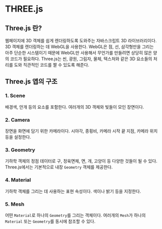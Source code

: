 # THREE.js

## Three.js 란?

웹페이지에 3D 객체를 쉽게 렌더링하도록 도와주는 자바스크립트 3D 라이브러리이다. 3D 객체를 렌더링하는 데 WebGL을 사용한다. WebGL은 점, 선, 삼각형만을 그리는 아주 단순한 시스템이기 때문에 WebGL만 사용해서 무언가를 만들려면 상당히 많은 양의 코드가 필요하다. Three.js는 씬, 광원, 그림자, 물체, 텍스처와 같은 3D 요소들의 처리를 도와 직관적인 코드를 짤 수 있도록 해준다.

## Three.js 앱의 구조

### 1. Scene

배경색, 안개 등의 요소를 포함한다. 여러개의 3D 객체와 빛들이 모인 장면이다.

### 2. Camera

장면을 화면에 담기 위한 카메라이다. 시야각, 종횡비, 카메라 시작 끝 지점, 카메라 위치 등을 설정한다.

### 3. Geometry

기하학 객체의 정점 데이터로 구, 정육면체, 면, 개, 고양이 등 다양한 것들이 될 수 있다. Three.js에서는 기본적으로 내장 `Geometry` 객체를 제공한다.

### 4. Material

기하학 객체를 그리는 데 사용하는 표현 속성이다. 색이나 밝기 등을 지정한다.

### 5. Mesh

어떤 `Material`로 하나의 `Geometry`를 그리는 객체이다. 여러개의 `Mesh`가 하나의 `Material` 또는 `Geometry`를 동시에 참조할 수 있다.
